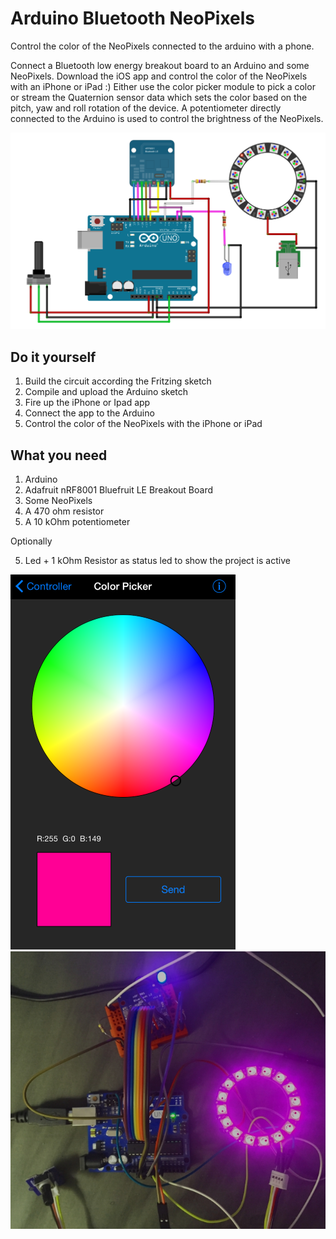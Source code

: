 # Arduino Bluetooth NeoPixels
Control the color of the NeoPixels connected to the arduino with a phone. 

Connect a Bluetooth low energy breakout board to an Arduino and some NeoPixels. Download the iOS app
and control the color of the NeoPixels with an iPhone or iPad :) Either use the color picker module to pick
a color or stream the Quaternion sensor data which sets the color based on the pitch, yaw and roll 
rotation of the device. A potentiometer directly connected to the Arduino is used to control the 
brightness of the NeoPixels.

![Fritzing Sketch](https://github.com/jurgensmit/arduino-bluetooth-neopixels/blob/master/images/arduino-bluetooth-neopixels.png "Arduino Bluetooth NeoPixels")

## Do it yourself

1. Build the circuit according the Fritzing sketch
2. Compile and upload the Arduino sketch
3. Fire up the iPhone or Ipad app
4. Connect the app to the Arduino
5. Control the color of the NeoPixels with the iPhone or iPad

## What you need

1. Arduino
2. Adafruit nRF8001 Bluefruit LE Breakout Board
3. Some NeoPixels
4. A 470 ohm resistor
5. A 10 kOhm potentiometer

Optionally

5. Led + 1 kOhm Resistor as status led to show the project is active

![iOS App](https://github.com/jurgensmit/arduino-bluetooth-neopixels/blob/master/images/iOSApp.png "Arduino Bluetooth NeoPixels") ![Project Photo](https://github.com/jurgensmit/arduino-bluetooth-neopixels/blob/master/images/Photo.jpg "Arduino Bluetooth NeoPixels")
